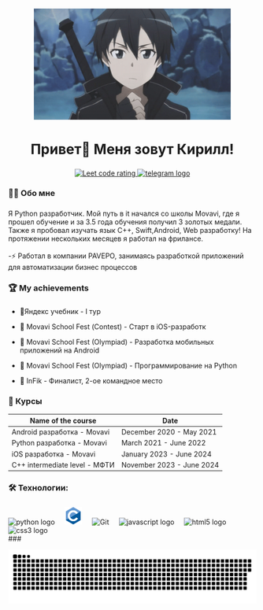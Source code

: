 <br clear="both">

<div align="center">
  <img src=assets/SAO_K.gif width="400" height="auto">
</div>

###

<h1 align="center">Привет👋 Меня зовут Кирилл!</h1>

###

<div align="center">
<a href="https://codeforces.com/profile/KKholin">
    <img src="https://img.shields.io/static/v1?message=Codeforces&logo=codeforces&label=&color=FF0000&logoColor=white&labelColor=&style=for-the-badge" height="25" alt="Leet code rating" />
  </a>
  <a href="https://t.me/webdaren" target="_blank">
    <img src="https://img.shields.io/static/v1?message=Telegram&logo=telegram&label=&color=2CA5E0&logoColor=white&labelColor=&style=for-the-badge" height="25" alt="telegram logo"  />
  </a>
</div>

###
<h3 align="left">👩‍💻 Обо мне</h3>

###

<p align="left" >Я Python разработчик. Мой путь в it начался со школы Movavi, где я прошел обучение и за 3.5 года обучения получил 3 золотых медали. Также я пробовал изучать язык C++, Swift,Android, Web разработку! На протяжении нескольких месяцев я работал на фрилансе. <br><br> -⚡ Работал в компании PAVEPO, занимаясь разработкой приложений для автоматизации бизнес процессов</p>

###
<h3 align="left">🏆  My achievements</h3>

###

- 🥇Яндекс учебник - I тур
  
- 🥇 Movavi School Fest (Сontest) - Старт в iOS-разработк

- 🥇 Movavi School Fest (Olympiad) - Разработка мобильных приложений на Android

- 🥇 Movavi School Fest (Olympiad) - Программирование на Python

- 🥈 InFik - Финалист, 2-ое командное место

<h3 align="left">📓  Курсы </h3>

| Name of the course  | Date |
| ------------- | ------------- |
| Android разработка - Movavi | December 2020 - May 2021 |
| Python разработка - Movavi | March 2021 - June 2022 |
| iOS разработка - Movavi  | January 2023 - June 2024 |
| C++ intermediate level - МФТИ | November 2023 - June 2024 |

###
<h3 align="left">🛠 Технологии:</h3>

###

<div align="left">
  <img src="https://skillicons.dev/icons?i=py" height="40" alt="python logo"  />
  <img width="12" />
  <img src="https://raw.githubusercontent.com/devicons/devicon/master/icons/c/c-original.svg" alt="c" height=36"/> 
  <img width="12" />
  <img src="https://raw.githubusercontent.com/danielcranney/readme-generator/main/public/icons/skills/git-colored.svg" width="36" height="36" alt="Git" />
  <img width="12" />
  <img src="https://cdn.jsdelivr.net/gh/devicons/devicon/icons/javascript/javascript-original.svg" height="40" alt="javascript logo"  />
  <img width="12" />
  <img src="https://cdn.jsdelivr.net/gh/devicons/devicon/icons/html5/html5-original.svg" height="40" alt="html5 logo"  />
  <img width="12" />
  <img src="https://cdn.jsdelivr.net/gh/devicons/devicon/icons/css3/css3-original.svg" height="40" alt="css3 logo"  />
  <img width="12" />
</div>
###
<p align="center">
  <img width="600" src="assets/github-snake.svg" alt="snake"/>
</p>

###
###
